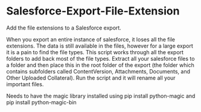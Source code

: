 # Salesforce-Export-File-Extension
Add the file extensions to a Salesforce export.

When you export an entire instance of salesforce, it loses all the file extensions. The data is still available in the files, however for a large export it is a pain to find the file types. This script works through all the export folders to add back most of the file types. Extract all your salesforce files to a folder and then place this in the root folder of the export (the folder which contains subfolders called ContentVersion, Attachments, Documents, and Other Uploaded Collateral). Run the script and it will rename all your important files.

Needs to have the magic library installed using pip install python-magic and pip install python-magic-bin
